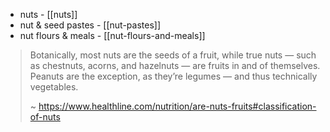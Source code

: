 * nuts - [[nuts]]
* nut & seed pastes - [[nut-pastes]]
* nut flours & meals - [[nut-flours-and-meals]]

> Botanically, most nuts are the seeds of a fruit, while true nuts — such as chestnuts, acorns, and hazelnuts — are fruits in and of themselves. Peanuts are the exception, as they’re legumes — and thus technically vegetables.
> 
> ~ https://www.healthline.com/nutrition/are-nuts-fruits#classification-of-nuts

